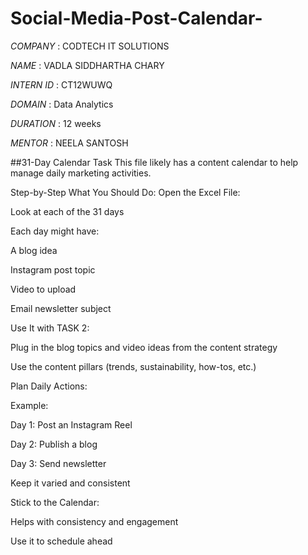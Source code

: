 # Social-Media-Post-Calendar-

*COMPANY* : CODTECH IT SOLUTIONS

*NAME* : VADLA SIDDHARTHA CHARY

*INTERN ID* : CT12WUWQ

*DOMAIN* : Data Analytics

*DURATION* : 12 weeks

*MENTOR* : NEELA SANTOSH

##31-Day Calendar Task
This file likely has a content calendar to help manage daily marketing activities.

Step-by-Step What You Should Do:
Open the Excel File:

Look at each of the 31 days

Each day might have:

A blog idea

Instagram post topic

Video to upload

Email newsletter subject

Use It with TASK 2:

Plug in the blog topics and video ideas from the content strategy

Use the content pillars (trends, sustainability, how-tos, etc.)

Plan Daily Actions:

Example:

Day 1: Post an Instagram Reel

Day 2: Publish a blog

Day 3: Send newsletter

Keep it varied and consistent

Stick to the Calendar:

Helps with consistency and engagement

Use it to schedule ahead
